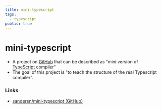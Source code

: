 ```yaml
---
title: mini-typescript
tags:
  - typescript
public: true
---
```


# mini-typescript

* A project on [GitHub](GitHub.md) that can be described as "mini version of [TypeScript](TypeScript.md) compiler"
* The goal of this project is "to teach the structure of the real Typescript compiler".

### Links

* [sandersn/mini-typescript (GitHub)](https://github.com/sandersn/mini-typescript)
